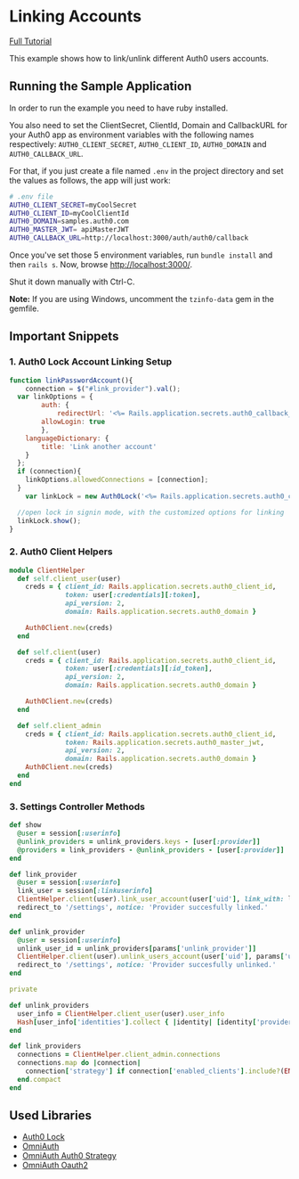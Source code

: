 # Linking Accounts
[Full Tutorial](https://auth0.com/docs/quickstart/webapp/rails/05-linking-accounts)

This example shows how to link/unlink different Auth0 users accounts.

## Running the Sample Application
In order to run the example you need to have ruby installed.

You also need to set the ClientSecret, ClientId, Domain and CallbackURL for your Auth0 app as environment variables with the following names respectively: `AUTH0_CLIENT_SECRET`, `AUTH0_CLIENT_ID`, `AUTH0_DOMAIN` and `AUTH0_CALLBACK_URL`.

For that, if you just create a file named `.env` in the project directory and set the values as follows, the app will just work:

````bash
# .env file
AUTH0_CLIENT_SECRET=myCoolSecret
AUTH0_CLIENT_ID=myCoolClientId
AUTH0_DOMAIN=samples.auth0.com
AUTH0_MASTER_JWT= apiMasterJWT
AUTH0_CALLBACK_URL=http://localhost:3000/auth/auth0/callback
````
Once you've set those 5 environment variables, run `bundle install` and then `rails s`. Now, browse [http://localhost:3000/](http://localhost:3000/).

Shut it down manually with Ctrl-C.

__Note:__ If you are using Windows, uncomment the `tzinfo-data` gem in the gemfile.

## Important Snippets

### 1. Auth0 Lock Account Linking Setup
```js
function linkPasswordAccount(){
	connection = $("#link_provider").val();
  var linkOptions = {
		auth: {
			redirectUrl: '<%= Rails.application.secrets.auth0_callback_url %>',
    	allowLogin: true
		},
    languageDictionary: {
    	title: 'Link another account'
    }
  };
  if (connection){
    linkOptions.allowedConnections = [connection];
  }
	var linkLock = new Auth0Lock('<%= Rails.application.secrets.auth0_client_id %>', '<%= Rails.application.secrets.auth0_domain %>', linkOptions);

  //open lock in signin mode, with the customized options for linking
  linkLock.show();
}
```
### 2. Auth0 Client Helpers

```ruby
module ClientHelper
  def self.client_user(user)
    creds = { client_id: Rails.application.secrets.auth0_client_id,
              token: user[:credentials][:token],
              api_version: 2,
              domain: Rails.application.secrets.auth0_domain }

    Auth0Client.new(creds)
  end

  def self.client(user)
    creds = { client_id: Rails.application.secrets.auth0_client_id,
              token: user[:credentials][:id_token],
              api_version: 2,
              domain: Rails.application.secrets.auth0_domain }

    Auth0Client.new(creds)
  end

  def self.client_admin
    creds = { client_id: Rails.application.secrets.auth0_client_id,
              token: Rails.application.secrets.auth0_master_jwt,
              api_version: 2,
              domain: Rails.application.secrets.auth0_domain }
    Auth0Client.new(creds)
  end
end
```

### 3. Settings Controller Methods

```ruby
def show
  @user = session[:userinfo]
  @unlink_providers = unlink_providers.keys - [user[:provider]]
  @providers = link_providers - @unlink_providers - [user[:provider]]
end

def link_provider
  @user = session[:userinfo]
  link_user = session[:linkuserinfo]
  ClientHelper.client(user).link_user_account(user['uid'], link_with: link_user[:credentials][:id_token])
  redirect_to '/settings', notice: 'Provider succesfully linked.'
end

def unlink_provider
  @user = session[:userinfo]
  unlink_user_id = unlink_providers[params['unlink_provider']]
  ClientHelper.client(user).unlink_users_account(user['uid'], params['unlink_provider'], unlink_user_id)
  redirect_to '/settings', notice: 'Provider succesfully unlinked.'
end

private

def unlink_providers
  user_info = ClientHelper.client_user(user).user_info
  Hash[user_info['identities'].collect { |identity| [identity['provider'], identity['user_id']] }]
end

def link_providers
  connections = ClientHelper.client_admin.connections
  connections.map do |connection|
    connection['strategy'] if connection['enabled_clients'].include?(ENV['AUTH0_CLIENT_ID'])
  end.compact
end
```

## Used Libraries
* [Auth0 Lock](https://github.com/auth0/lock)
* [OmniAuth](https://github.com/intridea/omniauth)
* [OmniAuth Auth0 Strategy](https://github.com/auth0/omniauth-auth0)
* [OmniAuth Oauth2](https://github.com/intridea/omniauth-oauth2)
